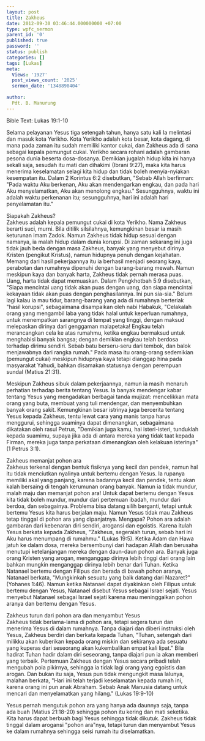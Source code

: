 ```yaml
---
layout: post
title: Zakheus
date: 2012-09-30 03:46:44.000000000 +07:00
type: wpfc_sermon
parent_id: '0'
published: true
password: ''
status: publish
categories: []
tags: [Lukas]
meta:
  Views: '1927'
  post_views_count: '2025'
  sermon_date: '1348890404'
  
author:
  Pdt. B. Manurung
---
```

<p>Bible Text: Lukas 19:1-10</p>
<p>Selama pelayanan Yesus tiga setengah tahun, hanya satu kali Ia melintasi dan masuk kota Yerikho. Kota Yerikho adalah kota besar, kota dagang, di mana pada zaman itu sudah memiliki kantor cukai, dan Zakheus ada di sana sebagai kepala pemungut cukai. Yerikho secara rohani adalah gambaran pesona dunia beserta dosa-dosanya. Demikian jugalah hidup kita ini hanya sekali saja, sesudah itu mati dan dihakimi (Ibrani 9:27), maka kita harus menerima keselamatan selagi kita hidup dan tidak boleh menyia-nyiakan kesempatan itu. Dalam 2 Korintus 6:2 disebutkan, "Sebab Allah berfirman: "Pada waktu Aku berkenan, Aku akan mendengarkan engkau, dan pada hari Aku menyelamatkan, Aku akan menolong engkau." Sesungguhnya, waktu ini adalah waktu perkenanan itu; sesungguhnya, hari ini adalah hari penyelamatan itu."</p>
<p>Siapakah Zakheus?<br />
Zakheus adalah kepala pemungut cukai di kota Yerikho. Nama Zakheus berarti suci, murni. Bila ditilik silsilahnya, kemungkinan besar ia masih keturunan imam Zadok. Namun Zakheus tidak hidup sesuai dengan namanya, ia malah hidup dalam dunia korupsi. Di zaman sekarang ini juga tidak jauh beda dengan masa Zakheus, banyak yang menyebut dirinya Kristen (pengikut Kristus), namun hidupnya penuh dengan kejahatan. Memang dari hasil pekerjaannya itu ia berhasil menjadi seorang kaya, perabotan dan rumahnya dipenuhi dengan barang-barang mewah. Namun meskipun kaya dan banyak harta, Zakheus tidak pernah merasa puas. Uang, harta tidak dapat memuaskan. Dalam Pengkhotbah 5:9 disebutkan, "Siapa mencintai uang tidak akan puas dengan uang, dan siapa mencintai kekayaan tidak akan puas dengan penghasilannya. Ini pun sia-sia." Belum lagi kalau ia mau tidur, barang-barang yang ada di rumahnya berteriak "hasil korupsi", sebagaimana disampaikan oleh nabi Habakuk, "Celakalah orang yang mengambil laba yang tidak halal untuk keperluan rumahnya, untuk menempatkan sarangnya di tempat yang tinggi, dengan maksud melepaskan dirinya dari genggaman malapetaka! Engkau telah merancangkan cela ke atas rumahmu, ketika engkau bermaksud untuk menghabisi banyak bangsa; dengan demikian engkau telah berdosa terhadap dirimu sendiri. Sebab batu berseru-seru dari tembok, dan balok menjawabnya dari rangka rumah." Pada masa itu orang-orang sedemikian (pemungut cukai) meskipun hidupnya kaya tetapi dianggap hina pada masyarakat Yahudi, bahkan disamakan statusnya dengan perempuan sundal (Matius 21:31).</p>
<p>Meskipun Zakheus sibuk dalam pekerjaannya, namun ia masih menaruh perhatian terhadap berita tentang Yesus. Ia banyak mendengar kabar tentang Yesus yang mengadakan berbagai tanda mujizat: mencelikkan mata orang yang buta, membuat yang tuli mendengar, dan menyembuhkan banyak orang sakit. Kemungkinan besar istrinya juga bercerita tentang Yesus kepada Zakheus, tentu lewat cara yang manis tanpa harus menggurui, sehingga suaminya dapat dimenangkan, sebagaimana dikatakan oleh rasul Petrus, "Demikian juga kamu, hai isteri-isteri, tunduklah kepada suamimu, supaya jika ada di antara mereka yang tidak taat kepada Firman, mereka juga tanpa perkataan dimenangkan oleh kelakuan isterinya" (1 Petrus 3:1).</p>
<p>Zakheus memanjat pohon ara<br />
Zakheus terkenal dengan bentuk fisiknya yang kecil dan pendek, namun hal itu tidak menciutkan nyalinya untuk bertemu dengan Yesus. Ia rupanya memiliki akal yang panjang, karena badannya kecil dan pendek, tentu akan kalah bersaing di tengah kerumunan orang banyak. Namun ia tidak mundur, malah maju dan memanjat pohon ara! Untuk dapat bertemu dengan Yesus kita tidak boleh mundur, mundur dari pertemuan ibadah, mundur dari berdoa, dan sebagainya. Problema bisa datang silih berganti, tetapi untuk bertemu Yesus kita harus berjalan maju. Namun Yesus tidak mau Zakheus tetap tinggal di pohon ara yang dipanjatnya. Mengapa? Pohon ara adalah gambaran dari kebenaran diri sendiri, arogansi dan egoistis. Karena itulah Yesus berkata kepada Zakheus, "Zakheus, segeralah turun, sebab hari ini Aku harus menumpang di rumahmu." (Lukas 19:5). Ketika Adam dan Hawa jatuh ke dalam dosa, mereka bersembunyi dari hadapan Allah dan berusaha menutupi ketelanjangan mereka dengan daun-daun pohon ara. Banyak juga orang Kristen yang arogan, menganggap dirinya lebih tinggi dari orang lain bahkan mungkin menganggap dirinya lebih benar dari Tuhan. Ketika Natanael bertemu dengan Filipus dan berada di bawah pohon aranya, Natanael berkata, "Mungkinkah sesuatu yang baik datang dari Nazaret?" (Yohanes 1:46). Namun ketika Natanael dapat diyakinkan oleh Filipus untuk bertemu dengan Yesus, Natanael disebut Yesus sebagai Israel sejati. Yesus menyebut Natanael sebagai Israel sejati karena mau meninggalkan pohon aranya dan bertemu dengan Yesus.</p>
<p>Zakheus turun dari pohon ara dan menyambut Yesus<br />
Zakheus tidak berlama-lama di pohon ara, tetapi segera turun dan menerima Yesus di dalam rumahnya. Tanpa diajari dan diberi instruksi oleh Yesus, Zakheus berdiri dan berkata kepada Tuhan, "Tuhan, setengah dari milikku akan kuberikan kepada orang miskin dan sekiranya ada sesuatu yang kuperas dari seseorang akan kukembalikan empat kali lipat." Bila hadirat Tuhan hadir dalam diri seseorang, tanpa diajari pun ia akan memberi yang terbaik. Pertemuan Zakheus dengan Yesus secara pribadi telah mengubah pola pikirnya, sehingga ia tidak lagi orang yang egoistis dan arogan. Dan bukan itu saja, Yesus pun tidak mengungkit masa lalunya, malahan berkata, "Hari ini telah terjadi keselamatan kepada rumah ini, karena orang ini pun anak Abraham. Sebab Anak Manusia datang untuk mencari dan menyelamatkan yang hilang." (Lukas 19:9-10)</p>
<p>Yesus pernah mengutuk pohon ara yang hanya ada daunnya saja, tanpa ada buah (Matius 21:18-20) sehingga pohon itu kering dan mati seketika. Kita harus dapat berbuah bagi Yesus sehingga tidak dikutuk. Zakheus tidak tinggal dalam arogansi "pohon ara"nya, tetapi turun dan menyambut Yesus ke dalam rumahnya sehingga seisi rumah itu diselamatkan.</p>
